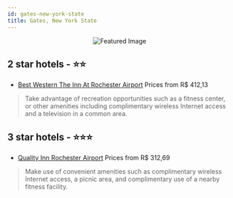 ```yaml
---
id: gates-new-york-state
title: Gates, New York State
---
```


<center><img src="https://i.travelapi.com/hotels/1000000/10000/600/582/952bebfc_z.jpg" alt="Featured Image" /></center>


##  2 star hotels - ⭐️⭐️

-    [Best Western The Inn At Rochester Airport](https://us.hurb.com/hotels/gates/best-western-the-inn-at-rochester-airport-JNP-JP842966?cmp=18055) Prices from R$ 412,13
   > Take advantage of recreation opportunities such as a fitness center, or other amenities including complimentary wireless Internet access and a television in a common area.

##  3 star hotels - ⭐️⭐️⭐️

-    [Quality Inn Rochester Airport](https://us.hurb.com/hotels/gates/quality-inn-rochester-airport-JNP-JP050984?cmp=18055) Prices from R$ 312,69
   > Make use of convenient amenities such as complimentary wireless Internet access, a picnic area, and complimentary use of a nearby fitness facility.
